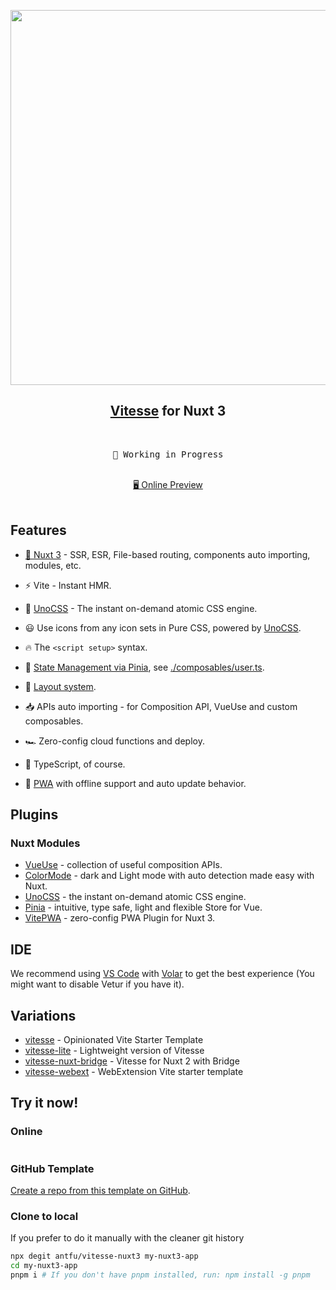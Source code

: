 <p align="center">
<img src="https://user-images.githubusercontent.com/11247099/140462375-7b7ac4db-35b7-453c-8a05-13d8d20282c4.png" width="600"/>
</p>

<h2 align="center">
<a href="https://github.com/antfu/vitesse">Vitesse</a> for Nuxt 3
</h2><br>

<pre align="center">
🧪 Working in Progress
</pre>

<p align="center">
<br>
<a href="https://vitesse-nuxt3.netlify.app/">🖥 Online Preview</a>
<br><br>
<a href="https://stackblitz.com/github/antfu/vitesse-nuxt3"><img src="https://developer.stackblitz.com/img/open_in_stackblitz.svg" alt=""></a>
</p>

## Features

- [💚 Nuxt 3](https://nuxt.com/) - SSR, ESR, File-based routing, components auto importing, modules, etc.

- ⚡️ Vite - Instant HMR.

- 🎨 [UnoCSS](https://github.com/antfu/unocss) - The instant on-demand atomic CSS engine.

- 😃 Use icons from any icon sets in Pure CSS, powered by [UnoCSS](https://github.com/antfu/unocss).

- 🔥 The `<script setup>` syntax.

- 🍍 [State Management via Pinia](https://pinia.esm.dev), see [./composables/user.ts](./composables/user.ts).

- 📑 [Layout system](./layouts).

- 📥 APIs auto importing - for Composition API, VueUse and custom composables.

- 🏎 Zero-config cloud functions and deploy.

- 🦾 TypeScript, of course.

- 📲 [PWA](https://github.com/vite-pwa/nuxt) with offline support and auto update behavior.


## Plugins

### Nuxt Modules

- [VueUse](https://github.com/vueuse/vueuse) - collection of useful composition APIs.
- [ColorMode](https://github.com/nuxt-community/color-mode-module) - dark and Light mode with auto detection made easy with Nuxt.
- [UnoCSS](https://github.com/antfu/unocss) - the instant on-demand atomic CSS engine.
- [Pinia](https://pinia.esm.dev/) - intuitive, type safe, light and flexible Store for Vue.
- [VitePWA](https://github.com/vite-pwa/nuxt) - zero-config PWA Plugin for Nuxt 3.

## IDE

We recommend using [VS Code](https://code.visualstudio.com/) with [Volar](https://github.com/johnsoncodehk/volar) to get the best experience (You might want to disable Vetur if you have it).

## Variations

- [vitesse](https://github.com/antfu/vitesse) - Opinionated Vite Starter Template
- [vitesse-lite](https://github.com/antfu/vitesse-lite) - Lightweight version of Vitesse
- [vitesse-nuxt-bridge](https://github.com/antfu/vitesse-nuxt-bridge) - Vitesse for Nuxt 2 with Bridge
- [vitesse-webext](https://github.com/antfu/vitesse-webext) - WebExtension Vite starter template

## Try it now!

### Online

<a href="https://stackblitz.com/github/antfu/vitesse-nuxt3"><img src="https://developer.stackblitz.com/img/open_in_stackblitz.svg" alt=""></a>

### GitHub Template

[Create a repo from this template on GitHub](https://github.com/antfu/vitesse-nuxt3/generate).

### Clone to local

If you prefer to do it manually with the cleaner git history

```bash
npx degit antfu/vitesse-nuxt3 my-nuxt3-app
cd my-nuxt3-app
pnpm i # If you don't have pnpm installed, run: npm install -g pnpm
```
